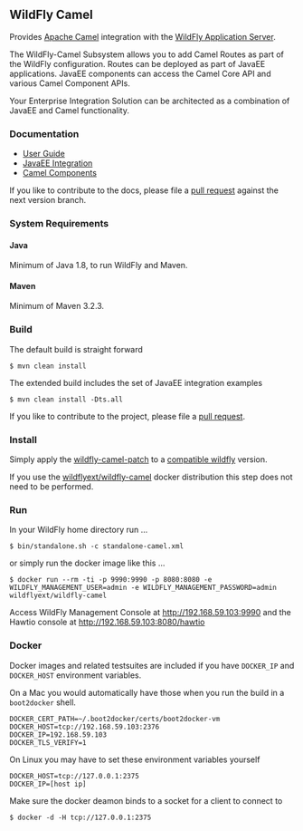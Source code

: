 ## WildFly Camel

Provides [Apache Camel](http://camel.apache.org/) integration with the [WildFly Application Server](http://wildfly.org/).

The WildFly-Camel Subsystem allows you to add Camel Routes as part of the WildFly configuration. Routes can be deployed as part of JavaEE applications. JavaEE components can access the Camel Core API and various Camel Component APIs.

Your Enterprise Integration Solution can be architected as a combination of JavaEE and Camel functionality.

### Documentation

* [User Guide](http://wildflyext.gitbooks.io/wildfly-camel/content/)
* [JavaEE Integration](http://wildflyext.gitbooks.io/wildfly-camel/content/javaee/index.html)
* [Camel Components](http://wildflyext.gitbooks.io/wildfly-camel/content/components/index.html)

If you like to contribute to the docs, please file a [pull request](https://github.com/wildfly-extras/wildfly-camel-book/branches) against the next version branch.

### System Requirements

#### Java

Minimum of Java 1.8, to run WildFly and Maven.

#### Maven

Minimum of Maven 3.2.3.


### Build

The default build is straight forward

```
$ mvn clean install
```

The extended build includes the set of JavaEE integration examples 

```
$ mvn clean install -Dts.all
```

If you like to contribute to the project, please file a [pull request](https://github.com/wildfly-extras/wildfly-camel/pulls).

### Install

Simply apply the [wildfly-camel-patch](https://github.com/wildfly-extras/wildfly-camel/releases) to a [compatible wildfly](http://wildflyext.gitbooks.io/wildfly-camel/content/start/compatibility.html) version.

If you use the [wildflyext/wildfly-camel](https://registry.hub.docker.com/u/wildflyext/wildfly-camel/) docker distribution this step does not need to be performed.

### Run

In your WildFly home directory run ...

```
$ bin/standalone.sh -c standalone-camel.xml
```

or simply run the docker image like this ...

```
$ docker run --rm -ti -p 9990:9990 -p 8080:8080 -e WILDFLY_MANAGEMENT_USER=admin -e WILDFLY_MANAGEMENT_PASSWORD=admin wildflyext/wildfly-camel
```

Access WildFly Management Console at http://192.168.59.103:9990 and the Hawtio console at http://192.168.59.103:8080/hawtio

### Docker 

Docker images and related testsuites are included if you have `DOCKER_IP` and `DOCKER_HOST` environment variables.

On a Mac you would automatically have those when you run the build in a `boot2docker` shell.

```
DOCKER_CERT_PATH=~/.boot2docker/certs/boot2docker-vm
DOCKER_HOST=tcp://192.168.59.103:2376
DOCKER_IP=192.168.59.103
DOCKER_TLS_VERIFY=1
```

On Linux you may have to set these environment variables yourself

```
DOCKER_HOST=tcp://127.0.0.1:2375
DOCKER_IP=[host ip]
```

Make sure the docker deamon binds to a socket for a client to connect to

```
$ docker -d -H tcp://127.0.0.1:2375
```
